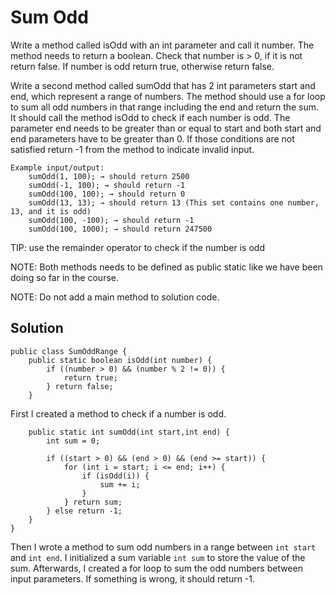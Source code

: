 # Sum Odd

Write a method called isOdd with an int parameter and call it number. The method needs to return a boolean. Check that number is > 0, if it is not return false. If number is odd return true, otherwise return false.

Write a second method called sumOdd that has 2 int parameters start and end, which represent a range of numbers. The method should use a for loop to sum all odd numbers in that range including the end and return the sum.
It should call the method isOdd to check if each number is odd. The parameter end needs to be greater than or equal to start and both start and end parameters have to be greater than 0.
If those conditions are not satisfied return -1 from the method to indicate invalid input.
```
Example input/output:
    sumOdd(1, 100); → should return 2500
    sumOdd(-1, 100); → should return -1
    sumOdd(100, 100); → should return 0
    sumOdd(13, 13); → should return 13 (This set contains one number, 13, and it is odd)
    sumOdd(100, -100); → should return -1
    sumOdd(100, 1000); → should return 247500
```

TIP: use the remainder operator to check if the number is odd

NOTE: Both methods needs to be defined as public static like we have been doing so far in the course.

NOTE: Do not add a main method to solution code.

## Solution
```
public class SumOddRange {
    public static boolean isOdd(int number) {
        if ((number > 0) && (number % 2 != 0)) {
            return true;
        } return false;
    }
```
First I created a method to check if a number is odd.
```
    public static int sumOdd(int start,int end) {
        int sum = 0;

        if ((start > 0) && (end > 0) && (end >= start)) {
            for (int i = start; i <= end; i++) {
                if (isOdd(i)) {
                    sum += i;
                }
            } return sum;
        } else return -1;
    }
}
```
Then I wrote a method to sum odd numbers in a range between `int start` and `int end`. I initialized a sum variable `int sum` to store the value of the sum. 
Afterwards, I created a for loop to sum the odd numbers between input parameters. If something is wrong, it should return -1.
